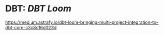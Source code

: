 # DBT: _DBT Loom_

https://medium.astrafy.io/dbt-loom-bringing-multi-project-integration-to-dbt-core-c3c8c16d023d
